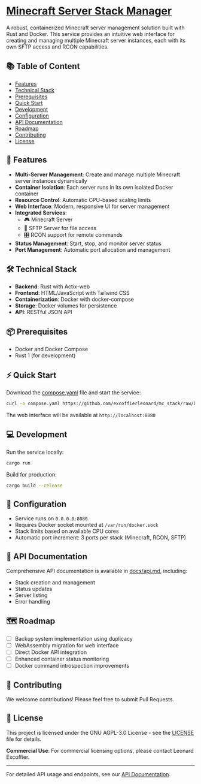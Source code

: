 # [Minecraft Server Stack Manager](https://mcstack.excoffierleonard.com)

A robust, containerized Minecraft server management solution built with Rust and Docker. This service provides an intuitive web interface for creating and managing multiple Minecraft server instances, each with its own SFTP access and RCON capabilities.

## 📚 Table of Content

- [Features](#-features)
- [Technical Stack](#-technical-stack)
- [Prerequisites](#-prerequisites)
- [Quick Start](#-quick-start)
- [Development](#-development)
- [Configuration](#-configuration)
- [API Documentation](#-api-documentation)
- [Roadmap](#-roadmap)
- [Contributing](#-contributing)
- [License](#-license)

## 🚀 Features

- **Multi-Server Management**: Create and manage multiple Minecraft server instances dynamically
- **Container Isolation**: Each server runs in its own isolated Docker container
- **Resource Control**: Automatic CPU-based scaling limits
- **Web Interface**: Modern, responsive UI for server management
- **Integrated Services**:
  - 🎮 Minecraft Server
  - 📁 SFTP Server for file access
  - 🎛️ RCON support for remote commands
- **Status Management**: Start, stop, and monitor server status
- **Port Management**: Automatic port allocation and management

## 🛠️ Technical Stack

- **Backend**: Rust with Actix-web
- **Frontend**: HTML/JavaScript with Tailwind CSS
- **Containerization**: Docker with docker-compose
- **Storage**: Docker volumes for persistence
- **API**: RESTful JSON API

## 📦 Prerequisites

- Docker and Docker Compose
- Rust 1 (for development)

## ⚡ Quick Start

Download the [compose.yaml](compose.yaml) file and start the service:

```bash
curl -o compose.yaml https://github.com/excoffierleonard/mc_stack/raw/branch/main/compose.yaml && docker compose up -d
```

The web interface will be available at `http://localhost:8080`

## 💻 Development

Run the service locally:

```bash
cargo run
```

Build for production:

```bash
cargo build --release
```

## 🔧 Configuration

- Service runs on `0.0.0.0:8080`
- Requires Docker socket mounted at `/var/run/docker.sock`
- Stack limits based on available CPU cores
- Automatic port increment: 3 ports per stack (Minecraft, RCON, SFTP)

## 📖 API Documentation

Comprehensive API documentation is available in [docs/api.md](docs/api.md), including:

- Stack creation and management
- Status updates
- Server listing
- Error handling

## 🗺️ Roadmap

- [ ] Backup system implementation using duplicacy
- [ ] WebAssembly migration for web interface
- [ ] Direct Docker API integration
- [ ] Enhanced container status monitoring
- [ ] Docker command introspection improvements

## 🤝 Contributing

We welcome contributions! Please feel free to submit Pull Requests.

## 📝 License

This project is licensed under the GNU AGPL-3.0 License - see the [LICENSE](LICENSE) file for details.

**Commercial Use**: For commercial licensing options, please contact Leonard Excoffier.

---

For detailed API usage and endpoints, see our [API Documentation](docs/api.md).
